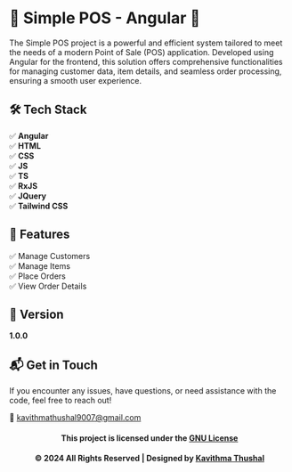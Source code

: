 # 🌟 Simple POS - Angular 🌟

The Simple POS project is a powerful and efficient system tailored to meet the needs of a modern Point of Sale (POS) application.
Developed using Angular for the frontend, this solution offers comprehensive functionalities for managing customer data, item details,
and seamless order processing, ensuring a smooth user experience.

## 🛠️ Tech Stack

✅ **Angular**<br/>
✅ **HTML**<br/>
✅ **CSS**<br/>
✅ **JS**<br/>
✅ **TS**<br/>
✅ **RxJS**<br/>
✅ **JQuery**<br/>
✅ **Tailwind CSS**<br/>

## 🚀 Features

✅ Manage Customers<br/>
✅ Manage Items<br/>
✅ Place Orders<br/>
✅ View Order Details<br/>

## 📝 Version

**1.0.0**

## 📬 Get in Touch

If you encounter any issues, have questions, or need assistance with the code, feel free to reach out!

📧 [kavithmathushal9007@gmail.com](mailto:kavithmathushal9007@gmail.com)

<div align="center">

#### This project is licensed under the [GNU License](LICENSE)

#### © 2024 All Rights Reserved | Designed by [Kavithma Thushal](https://github.com/Kavithma-Thushal)

</div>

